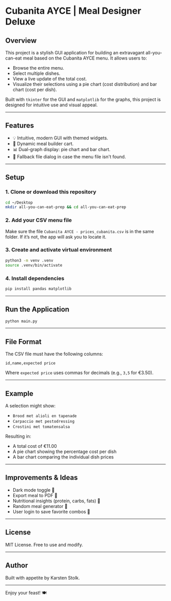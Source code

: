 # Cubanita AYCE | Meal Designer Deluxe

## Overview
This project is a stylish GUI application for building an extravagant all-you-can-eat meal based on the Cubanita AYCE menu. It allows users to:

- Browse the entire menu.
- Select multiple dishes.
- View a live update of the total cost.
- Visualize their selections using a pie chart (cost distribution) and bar chart (cost per dish).

Built with `tkinter` for the GUI and `matplotlib` for the graphs, this project is designed for intuitive use and visual appeal.

---

## Features
- 💡 Intuitive, modern GUI with themed widgets.
- 🛒 Dynamic meal builder cart.
- 📊 Dual-graph display: pie chart and bar chart.
- 📁 Fallback file dialog in case the menu file isn't found.

---

## Setup

### 1. Clone or download this repository
```bash
cd ~/Desktop
mkdir all-you-can-eat-prep && cd all-you-can-eat-prep
```

### 2. Add your CSV menu file
Make sure the file `Cubanita AYCE - prices_cubanita.csv` is in the same folder. If it’s not, the app will ask you to locate it.

### 3. Create and activate virtual environment
```bash
python3 -m venv .venv
source .venv/bin/activate
```

### 4. Install dependencies
```bash
pip install pandas matplotlib
```

---

## Run the Application
```bash
python main.py
```

---

## File Format
The CSV file must have the following columns:
```
id,name,expected price
```
Where `expected price` uses commas for decimals (e.g., `3,5` for €3.50).

---

## Example
A selection might show:
- `Brood met alioli en tapenade`
- `Carpaccio met pestodressing`
- `Crostini met tomatensalsa`

Resulting in:
- A total cost of €11.00
- A pie chart showing the percentage cost per dish
- A bar chart comparing the individual dish prices

---

## Improvements & Ideas
- Dark mode toggle 🌙
- Export meal to PDF 🧾
- Nutritional insights (protein, carbs, fats) 🥩
- Random meal generator 🎲
- User login to save favorite combos 💾

---

## License
MIT License. Free to use and modify.

---

## Author
Built with appetite by Karsten Stolk.

---

Enjoy your feast! 🍽️

